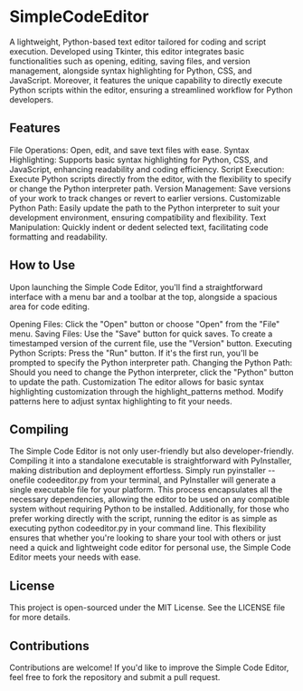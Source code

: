 # SimpleCodeEditor
A lightweight, Python-based text editor tailored for coding and script execution. Developed using Tkinter, this editor integrates basic functionalities such as opening, editing, saving files, and version management, alongside syntax highlighting for Python, CSS, and JavaScript. Moreover, it features the unique capability to directly execute Python scripts within the editor, ensuring a streamlined workflow for Python developers.

## Features
File Operations: Open, edit, and save text files with ease.
Syntax Highlighting: Supports basic syntax highlighting for Python, CSS, and JavaScript, enhancing readability and coding efficiency.
Script Execution: Execute Python scripts directly from the editor, with the flexibility to specify or change the Python interpreter path.
Version Management: Save versions of your work to track changes or revert to earlier versions.
Customizable Python Path: Easily update the path to the Python interpreter to suit your development environment, ensuring compatibility and flexibility.
Text Manipulation: Quickly indent or dedent selected text, facilitating code formatting and readability.

## How to Use
Upon launching the Simple Code Editor, you'll find a straightforward interface with a menu bar and a toolbar at the top, alongside a spacious area for code editing.

Opening Files: Click the "Open" button or choose "Open" from the "File" menu.
Saving Files: Use the "Save" button for quick saves. To create a timestamped version of the current file, use the "Version" button.
Executing Python Scripts: Press the "Run" button. If it's the first run, you'll be prompted to specify the Python interpreter path.
Changing the Python Path: Should you need to change the Python interpreter, click the "Python" button to update the path.
Customization
The editor allows for basic syntax highlighting customization through the highlight_patterns method. Modify patterns here to adjust syntax highlighting to fit your needs.

## Compiling
The Simple Code Editor is not only user-friendly but also developer-friendly. Compiling it into a standalone executable is straightforward with PyInstaller, making distribution and deployment effortless. Simply run pyinstaller --onefile codeeditor.py from your terminal, and PyInstaller will generate a single executable file for your platform. This process encapsulates all the necessary dependencies, allowing the editor to be used on any compatible system without requiring Python to be installed. Additionally, for those who prefer working directly with the script, running the editor is as simple as executing python codeeditor.py in your command line. This flexibility ensures that whether you're looking to share your tool with others or just need a quick and lightweight code editor for personal use, the Simple Code Editor meets your needs with ease.

## License
This project is open-sourced under the MIT License. See the LICENSE file for more details.

## Contributions
Contributions are welcome! If you'd like to improve the Simple Code Editor, feel free to fork the repository and submit a pull request.
